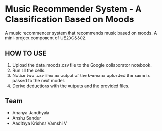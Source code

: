# Music Recommender System -  A Classification Based on Moods
A music recommender system that recommends music based on moods. A mini-project component of UE20CS302.

## HOW TO USE

1) Upload the data_moods.csv file to the Google collaborator notebook.
2) Run all the cells.
3) Notice two .csv files as output of the k-means uploaded the same is passed to the next model.
4) Derive deductions with the outputs and the provided files.

## Team

- Ananya Jandhyala
- Anshu Sandur
- Aadithya Krishna Vamshi V
